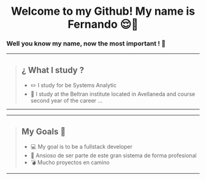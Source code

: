# <center> Welcome to my Github!  My name is Fernando   :relieved:👋 </center>  
###   Well you know my name, now the most important ! :small_red_triangle_down:  
***
>## ¿ What I study ? ##
>- :pencil2: I study for be Systems Analytic 
>- :stars: I study at the Beltran institute located in Avellaneda and course second year of the career ...
***

***
>## My Goals :rocket: ##  
>- :computer: My goal is to be a fullstack developer
>- :flags: Ansioso de ser parte de este gran sistema de forma profesional 
>- :bomb: Mucho proyectos en   camino 
---

